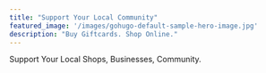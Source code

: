 ```yaml
---
title: "Support Your Local Community"
featured_image: '/images/gohugo-default-sample-hero-image.jpg'
description: "Buy Giftcards. Shop Online."
---
```

Support Your Local Shops, Businesses, Community.
